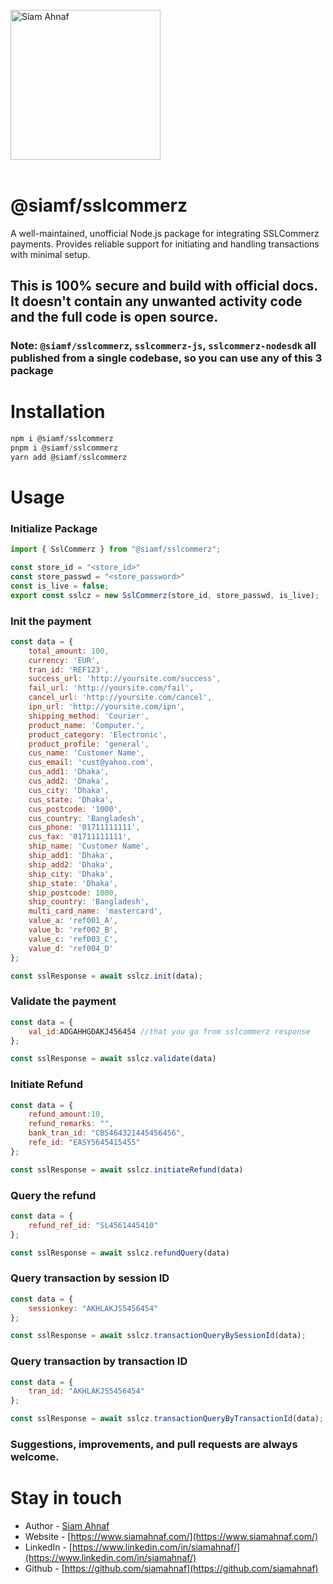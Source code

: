 <!-- sslcommerz-nodesdk -->
<!-- sslcommerz-js -->
<!-- @siamf/sslcommerz -->

<br/>
<picture>
  <source media="(prefers-color-scheme: dark)" srcset="https://res.cloudinary.com/dub0dpenl/image/upload/v1731780157/Personal%20Logo/logo-white_e6fujz.png">
  <source media="(prefers-color-scheme: light)" srcset="https://res.cloudinary.com/dub0dpenl/image/upload/v1731780152/Personal%20Logo/logo-dark_qqwrqu.png">
  <img alt="Siam Ahnaf" src="https://res.cloudinary.com/dub0dpenl/image/upload/v1731780152/Personal%20Logo/logo-dark_qqwrqu.png" height="auto" width="240">
</picture> 
<br/> <br/>

# @siamf/sslcommerz
A well-maintained, unofficial Node.js package for integrating SSLCommerz payments. Provides reliable support for initiating and handling transactions with minimal setup.

## This is 100% secure and build with official docs. It doesn't contain any unwanted activity code and the full code is open source.

### Note: `@siamf/sslcommerz`, `sslcommerz-js`, `sslcommerz-nodesdk` all published from a single codebase, so you can use any of this 3 package

# Installation
```javascript
npm i @siamf/sslcommerz
pnpm i @siamf/sslcommerz
yarn add @siamf/sslcommerz
```

# Usage

### Initialize Package
```javascript
import { SslCommerz } from "@siamf/sslcommerz";

const store_id = "<store_id>"
const store_passwd = "<store_password>"
const is_live = false;
export const sslcz = new SslCommerz(store_id, store_passwd, is_live);
```

### Init the payment
```javascript
const data = {
    total_amount: 100,
    currency: 'EUR',
    tran_id: 'REF123',
    success_url: 'http://yoursite.com/success',
    fail_url: 'http://yoursite.com/fail',
    cancel_url: 'http://yoursite.com/cancel',
    ipn_url: 'http://yoursite.com/ipn',
    shipping_method: 'Courier',
    product_name: 'Computer.',
    product_category: 'Electronic',
    product_profile: 'general',
    cus_name: 'Customer Name',
    cus_email: 'cust@yahoo.com',
    cus_add1: 'Dhaka',
    cus_add2: 'Dhaka',
    cus_city: 'Dhaka',
    cus_state: 'Dhaka',
    cus_postcode: '1000',
    cus_country: 'Bangladesh',
    cus_phone: '01711111111',
    cus_fax: '01711111111',
    ship_name: 'Customer Name',
    ship_add1: 'Dhaka',
    ship_add2: 'Dhaka',
    ship_city: 'Dhaka',
    ship_state: 'Dhaka',
    ship_postcode: 1000,
    ship_country: 'Bangladesh',
    multi_card_name: 'mastercard',
    value_a: 'ref001_A',
    value_b: 'ref002_B',
    value_c: 'ref003_C',
    value_d: 'ref004_D'
};

const sslResponse = await sslcz.init(data);
```

### Validate the payment
```javascript
const data = {
    val_id:ADGAHHGDAKJ456454 //that you go from sslcommerz response
};

const sslResponse = await sslcz.validate(data)
```

### Initiate Refund
```javascript
const data = {
    refund_amount:10,
    refund_remarks: "",
    bank_tran_id: "CB5464321445456456",
    refe_id: "EASY5645415455"
};

const sslResponse = await sslcz.initiateRefund(data)
```

### Query the refund
```javascript
const data = {
    refund_ref_id: "SL4561445410"
};

const sslResponse = await sslcz.refundQuery(data)
```

### Query transaction by session ID
```javascript
const data = {
    sessionkey: "AKHLAKJS5456454"
};

const sslResponse = await sslcz.transactionQueryBySessionId(data);
```

### Query transaction by transaction ID
```javascript
const data = {
    tran_id: "AKHLAKJS5456454"
};

const sslResponse = await sslcz.transactionQueryByTransactionId(data);
```

### Suggestions, improvements, and pull requests are always welcome.

# Stay in touch
- Author - [Siam Ahnaf](https://www.siamahnaf.com/)
- Website - [https://www.siamahnaf.com/](https://www.siamahnaf.com/)
- LinkedIn - [https://www.linkedin.com/in/siamahnaf/](https://www.linkedin.com/in/siamahnaf/)
- Github - [https://github.com/siamahnaf](https://github.com/siamahnaf)